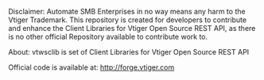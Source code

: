 Disclaimer: Automate SMB Enterprises in no way means any harm to the Vtiger Trademark. This repository is created for developers to contribute and enhance the Client Libraries for Vtiger Open Source REST API, as there is no other official Repository available to contribute work to.

About:
vtwsclib is set of Client Libraries for Vtiger Open Source REST API

Official code is available at: http://forge.vtiger.com
